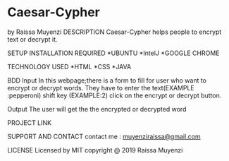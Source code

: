 # Caesar-Cypher
by Raissa Muyenzi
DESCRIPTION
Caesar-Cypher
helps people to encrypt text or decrypt it.

SETUP INSTALLATION REQUIRED
*UBUNTU *IntelJ *GOOGLE CHROME

TECHNOLOGY USED
*HTML *CSS *JAVA

BDD
Input In this webpage;there is a form to fill for user who want to encrypt or decrypt words. 
They have to enter the text(EXAMPLE :pepperoni)
shift key (EXAMPLE:2)
click on the encrypt or decrypt button.

Output The user will get the the encrypted or decrypted word

PROJECT LINK



SUPPORT AND CONTACT
contact me : muyenziraissa@gmail.com

LICENSE
Licensed by MIT copyright @ 2019 Raissa Muyenzi



